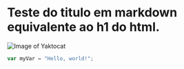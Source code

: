 # Teste do titulo em markdown equivalente ao h1 do html.

![Image of Yaktocat](https://octodex.github.com/images/yaktocat.png)

``` javascript
var myVar = "Hello, world!";
```
